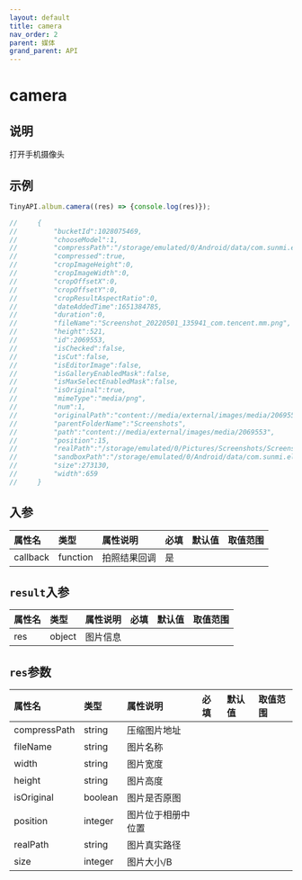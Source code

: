 ```yaml
---
layout: default
title: camera
nav_order: 2
parent: 媒体
grand_parent: API
---
```


# camera
## 说明
打开手机摄像头

## 示例
```javascript
TinyAPI.album.camera((res) => {console.log(res)});

//     {
//         "bucketId":1028075469,
//         "chooseModel":1,
//         "compressPath":"/storage/emulated/0/Android/data/com.sunmi.elephant.yzk/cache/luban_disk_ca...",
//         "compressed":true,
//         "cropImageHeight":0,
//         "cropImageWidth":0,
//         "cropOffsetX":0,
//         "cropOffsetY":0,
//         "cropResultAspectRatio":0,
//         "dateAddedTime":1651384785,
//         "duration":0,
//         "fileName":"Screenshot_20220501_135941_com.tencent.mm.png",
//         "height":521,
//         "id":2069553,
//         "isChecked":false,
//         "isCut":false,
//         "isEditorImage":false,
//         "isGalleryEnabledMask":false,
//         "isMaxSelectEnabledMask":false,
//         "isOriginal":true,
//         "mimeType":"media/png",
//         "num":1,
//         "originalPath":"content://media/external/images/media/2069553",
//         "parentFolderName":"Screenshots",
//         "path":"content://media/external/images/media/2069553",
//         "position":15,
//         "realPath":"/storage/emulated/0/Pictures/Screenshots/Screenshot_20220501_135941_com.ten...",
//         "sandboxPath":"/storage/emulated/0/Android/data/com.sunmi.elephant.yzk/cache/luban_disk_ca...",
//         "size":273130,
//         "width":659
//     }
```

## 入参

| 属性名          | 类型       | 属性说明   | 必填  | 默认值     | 取值范围                 |
|:-------------|:---------|:-------|:----|:--------|:---------------------|
| callback     | function | 拍照结果回调 | 是   |  |  |

## `result`入参

| 属性名    | 类型     | 属性说明                    | 必填  | 默认值     | 取值范围                 |
|:-------|:-------|:------------------------|:----|:--------|:---------------------|
| res    | object | 图片信息 |     |  |  |

## `res`参数

| 属性名          | 类型      | 属性说明      | 必填  | 默认值     | 取值范围                 |
|:-------------|:--------|:----------|:----|:--------|:---------------------|
| compressPath | string  | 压缩图片地址    |     |  |  |
| fileName     | string  | 图片名称      |     |  |  |
| width        | string  | 图片宽度      |     |  |  |
| height       | string  | 图片高度      |     |  |  |
| isOriginal     | boolean | 图片是否原图    |     |  |  |
| position     | integer | 图片位于相册中位置 |     |  |  |
| realPath     | string  | 图片真实路径    |     |  |  |
| size     | integer | 图片大小/B    |     |  |  |
